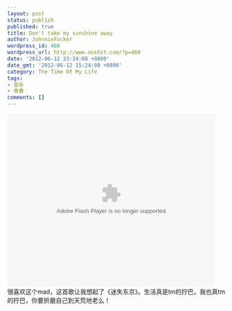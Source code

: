```yaml
---
layout: post
status: publish
published: true
title: Don't take my sunshine away
author: JohnnieFucker
wordpress_id: 460
wordpress_url: http://www.oushit.com/?p=460
date: '2012-06-12 23:24:08 +0800'
date_gmt: '2012-06-12 15:24:08 +0800'
category: The Time Of My Life
tags:
- 音乐
- 青春
comments: []
---
```

<p><embed src="http://www.tudou.com/v/oEmdvHY8af4/&resourceId=0_05_05_99&bid=05/v.swf" type="application/x-shockwave-flash" allowscriptaccess="always" allowfullscreen="true" wmode="opaque" width="480" height="400"></embed><br />
很喜欢这个mad，这首歌让我想起了《迷失东京》。生活真是tm的拧巴，我也真tm的拧巴，你要折磨自己到天荒地老么！</p>
